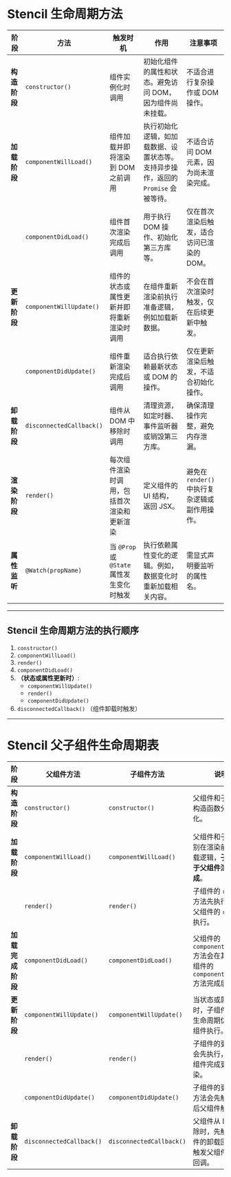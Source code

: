 # Stencil 生命周期方法

| **阶段**       | **方法**                  | **触发时机**                                                                 | **作用**                                                                                         | **注意事项**                                         |
|-----------------|---------------------------|------------------------------------------------------------------------------|--------------------------------------------------------------------------------------------------|-----------------------------------------------------|
| **构造阶段**   | `constructor()`           | 组件实例化时调用                                                            | 初始化组件的属性和状态。避免访问 DOM，因为组件尚未挂载。                                         | 不适合进行复杂操作或 DOM 操作。                    |
| **加载阶段**   | `componentWillLoad()`     | 组件加载并即将渲染到 DOM 之前调用                                            | 执行初始化逻辑，如加载数据、设置状态等。支持异步操作，返回的 `Promise` 会被等待。                | 不适合访问 DOM 元素，因为尚未渲染完成。            |
|                 | `componentDidLoad()`     | 组件首次渲染完成后调用                                                      | 用于执行 DOM 操作、初始化第三方库等。                                                            | 仅在首次渲染后触发，适合访问已渲染的 DOM。         |
| **更新阶段**   | `componentWillUpdate()`   | 组件的状态或属性更新并即将重新渲染时调用                                     | 在组件重新渲染前执行准备逻辑，例如加载新数据。                                                   | 不会在首次渲染时触发，仅在后续更新中触发。         |
|                 | `componentDidUpdate()`   | 组件重新渲染完成后调用                                                      | 适合执行依赖最新状态或 DOM 的操作。                                                              | 仅在更新渲染后触发，不适合初始化操作。             |
| **卸载阶段**   | `disconnectedCallback()`  | 组件从 DOM 中移除时调用                                                     | 清理资源，如定时器、事件监听器或销毁第三方库。                                                   | 确保清理操作完整，避免内存泄漏。                   |
| **渲染阶段**   | `render()`                | 每次组件渲染时调用，包括首次渲染和更新渲染                                   | 定义组件的 UI 结构，返回 JSX。                                                                   | 避免在 `render()` 中执行复杂逻辑或副作用操作。     |
| **属性监听**   | `@Watch(propName)`        | 当 `@Prop` 或 `@State` 属性发生变化时触发                                    | 执行依赖属性变化的逻辑。例如，数据变化时重新加载相关内容。                                        | 需显式声明要监听的属性名。                         |

---

## **Stencil 生命周期方法的执行顺序**

1. `constructor()`
2. `componentWillLoad()`
3. `render()`
4. `componentDidLoad()`
5. **（状态或属性更新时）**:
   - `componentWillUpdate()`
   - `render()`
   - `componentDidUpdate()`
6. `disconnectedCallback()` （组件卸载时触发）

---

# Stencil 父子组件生命周期表

| **阶段**           | **父组件方法**          | **子组件方法**            | **说明**                                                                                  |
|---------------------|-------------------------|---------------------------|------------------------------------------------------------------------------------------|
| **构造阶段**       | `constructor()`         | `constructor()`           | 父组件和子组件的构造函数分别初始化。                                                     |
| **加载阶段**       | `componentWillLoad()`   | `componentWillLoad()`     | 父组件和子组件分别在渲染前执行加载逻辑，**子组件先于父组件渲染完成**。                   |
|                     | `render()`             | `render()`                | 子组件的 `render` 方法先执行，随后父组件的 `render` 执行。                               |
| **加载完成阶段**   | `componentDidLoad()`    | `componentDidLoad()`      | 父组件的 `componentDidLoad` 方法会在其所有子组件的 `componentDidLoad` 方法完成后触发。  |
| **更新阶段**       | `componentWillUpdate()` | `componentWillUpdate()`   | 当状态或属性更新时，子组件的更新生命周期优先于父组件执行。                               |
|                     | `render()`             | `render()`                | 子组件的更新渲染会先执行，随后父组件完成更新渲染。                                       |
|                     | `componentDidUpdate()` | `componentDidUpdate()`    | 子组件的更新完成方法会先触发，随后父组件触发。                                           |
| **卸载阶段**       | `disconnectedCallback()` | `disconnectedCallback()` | 父组件从 DOM 移除时，先触发子组件的卸载回调，再触发父组件的卸载回调。                   |

